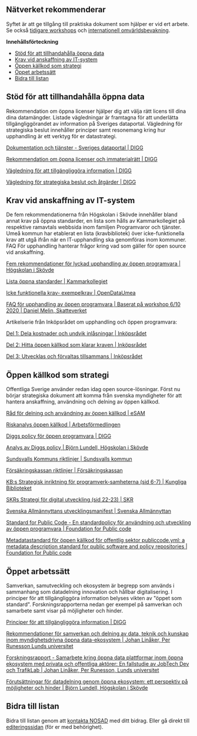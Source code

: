 ## Nätverket rekommenderar

Syftet är att ge tillgång till praktiska dokument som hjälper er vid ert arbete. Se också <a href="https://nosad.se/workshops" data-navigo>tidigare workshops</a> och <a href="https://nosad.se/internationellt" data-navigo>internationell omvärldsbevakning</a>.

**Innehållsförteckning**

- [Stöd för att tillhandahålla öppna data](#stöd-för-att-tillhandahålla-öppna-data)
- [Krav vid anskaffning av IT-system](#krav-vid-anskaffning-av-IT-system)
- [Öppen källkod som strategi](#öppen-källkod-som-strategi)
- [Öppet arbetssätt](#öppet-arbetssätt)
- [Bidra till listan](#bidra-till-listan)


## Stöd för att tillhandahålla öppna data
Rekommendation om öppna licenser hjälper dig att välja rätt licens  till dina dina datamängder. Listade vägledningar är framtagna för att underlätta tillgängliggörandet av information på Sveriges dataportal. Vägledning för strategiska beslut innehåller principer samt resonemang kring hur upphandling är ett verktyg för er datastrategi. 

[Dokumentation och tjänster - Sveriges dataportal | DIGG](https://docs.dataportal.se/)

[Rekommendation om öppna licenser och immaterialrätt | DIGG](https://www.digg.se/utveckling-av-digital-forvaltning/oppna-och-delade-data/offentliga-aktorer/oppna-licenser-och-immaterialratt)

[Vägledning för att tillgängliggöra information | DIGG](https://www.digg.se/utveckling-av-digital-forvaltning/oppna-och-delade-data/offentliga-aktorer/vagledning-tillgangliggora)

[Vägledning för strategiska beslut och åtgärder | DIGG](https://www.digg.se/utveckling-av-digital-forvaltning/oppna-och-delade-data/offentliga-aktorer/vagledning-strategisk)



## Krav vid anskaffning av IT-system
De fem rekommendationerna från Högskolan i Skövde innehåller bland annat krav på öppna standarder, en lista som hålls av Kammarkollegiet på respektive ramavtals webbsida inom familjen Programvaror och tjänster. Umeå kommun har etablerat en lista (kravbibliotek) över icke-funktionella krav att utgå ifrån när en IT-upphandling ska genomföras inom kommuner. FAQ För upphandling hanterar frågor kring vad som gäller för open source vid anskaffning.

[Fem rekommendationer för lyckad upphandling av öppen programvara | Högskolan i Skövde](https://www.mynewsdesk.com/se/his/pressreleases/fem-rekommendationer-foer-lyckad-upphandling-av-oeppen-programvara-3108346)

[Lista öppna standarder | Kammarkollegiet](https://www.avropa.se/globalassets/dokument/oppna-standarder---programvaror-och-tjanster.pdf)

[Icke funktionella krav- exempelkrav | OpenDataUmea ](https://opendata.umea.se/explore/dataset/icke-funktionella-exempelkrav0/table/?disjunctive.huvudkategori&disjunctive.underkategori&sort=krav_id)

[FAQ för upphandling av öppen programvara | Baserat på workshop 6/10 2020 | Daniel Melin, Skatteverket](https://gitlab.com/open-data-knowledge-sharing/wiki/-/wikis/FAQ-om-upphandling-och-anv%C3%A4ndning-av-%C3%B6ppen-programvara)

Artikelserie från Inköpsrådet om upphandling och öppen programvara:

[Del 1: Dela kostnader och undvik inlåsningar | Inköpsrådet](https://inkopsradet.se/upphandling/dela-kostnader-och-undvik-inlasningar/) 

[Del 2: Hitta öppen källkod som klarar kraven | Inköpsrådet](https://inkopsradet.se/upphandling/hitta-oppen-kallkod-som-klarar-kraven/) 

[Del 3: Utvecklas och förvaltas tillsammans | Inköpsrådet](https://inkopsradet.se/utvecklas-och-forvaltas-tillsammans/) 

 

 
## Öppen källkod som strategi 
Offentliga Sverige använder redan idag open source-lösningar. Först nu börjar strategiska dokument att komma från svenska myndigheter för att hantera anskaffning, användning och delning av öppen källkod. 

[Råd för delning och användning av öppen källkod | eSAM](file:///C:/Users/MarDal/Downloads/R%C3%A5d%20f%C3%B6r%20delning%20och%20anv%C3%A4ndning%20av%20%C3%B6ppen%20k%C3%A4llkod%20220311.pdf)

[Riskanalys öppen källkod | Arbetsförmedlingen](uploads/942966052106a1ab88a2fb72b656719f/Riskanalys_Öppen_källkod_1.0_-_20211025_1_.pdf)

[Diggs policy för öppen programvara | DIGG](https://www.digg.se/4a3a3e/globalassets/dokument/om-oss/nyheter/policy-for-utveckling-av-programvara.pdf)

[Analys av Diggs policy | Björn Lundell, Högskolan i Skövde](http://his.diva-portal.org/smash/record.jsf?pid=diva2%3A1457306&dswid=-3570)

[Sundsvalls Kommuns riktlinjer | Sundsvalls kommun](https://github.com/Sundsvallskommun/riktlinjer-oppenkallkod/blob/main/riktlinje/README.md)

[Försäkringskassan riktlinjer | Försäkringskassan](https://github.com/Forsakringskassan/riktlinje-oppenkallkod/blob/master/riktlinje.md)

[KB:s Strategisk inriktning för programverk-samheterna (sid 6-7) | Kungliga Biblioteket](https://web.archive.org/web/20180417070623/http://www.kb.se/Dokument/Programverksamhet/KB_Programmen_low.pdf)  

[SKRs Strategi för digital utveckling (sid 22-23) | SKR](https://skr.se/skr/naringslivarbetedigitalisering/digitalisering/strategifordigitalutveckling.6728.html)  

[Svenska Allmännyttans utvecklingsmanifest | Svenska Allmännyttan](https://utveckling.allmannyttan.se/manifest) 
 
[Standard for Public Code - En standardpolicy för användning och utveckling av öppen programvara | Foundation for Public code](Standard-for-Public-Code)  

[Metadatastandard för öppen källkod för offentlig sektor publiccode.yml: a metadata description standard for public software and policy repositories | Foundation for Public code](https://github.com/publiccodenet/publiccode.yml)

 


## Öppet arbetssätt
Samverkan, samutveckling och ekosystem är begrepp som används i sammanhang som datadelning innovation och hållbar digitalisering. I principer för att tillgängliggöra information belyses vikten av "öppet som standard". Forskningsrapporterna nedan ger exempel på samverkan och samarbete samt visar på möjligheter och hinder.

[Principer för att tillgängliggöra information | DIGG ](https://www.digg.se/4ae7c7/globalassets/dokument/oppna-och-delade-data/principer-folder.pdf)

[Rekommendationer för samverkan och delning av data, teknik och kunskap inom myndighetsdrivna öppna data-ekosystem | Johan Linåker, Per Runesson Lunds universitet](https://portal.research.lu.se/sv/publications/rekommendationer-f%C3%B6r-samverkan-och-delning-av-data-teknik-och-kun)

[Forskningsrapport - Samarbete kring öppna data plattformar inom öppna ekosystem med privata och offentliga aktörer: En fallstudie av JobTech Dev och TrafikLab | Johan Linåker, Per Runesson, Lunds universitet](https://gitlab.com/open-data-knowledge-sharing/wiki/-/wikis/Samarbete-kring-%C3%B6ppna-data-plattformar-inom-%C3%B6ppna-ekosystem-med-privata-och-offentliga-akt%C3%B6rer:-En-fallstudie-av-JobTech-Dev-och-TrafikLab)

[Förutsättningar för datadelning genom öppna ekosystem: ett perspektiv på möjligheter och hinder | Björn Lundell, Högskolan i Skövde](https://gitlab.com/open-data-knowledge-sharing/wiki/-/wikis/uploads/819add7d33683f1d27d0d0077a73a5d4/Lun22_Lundell_Analys-EUs-DataStrategi_FINAL.pdf)

## Bidra till listan
Bidra till listan genom att [kontakta NOSAD](mailto:maria.dalhage@digg.se) med ditt bidrag. Eller gå direkt till [editeringssidan](https://gitlab.com/open-data-knowledge-sharing/wiki/-/wikis/Lista-med-delat-material) (för er med behörighet).

